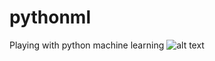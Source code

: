 # pythonml
Playing with python machine learning
![alt text](capsidum-decision-tree.png "Capsicum decision tree")